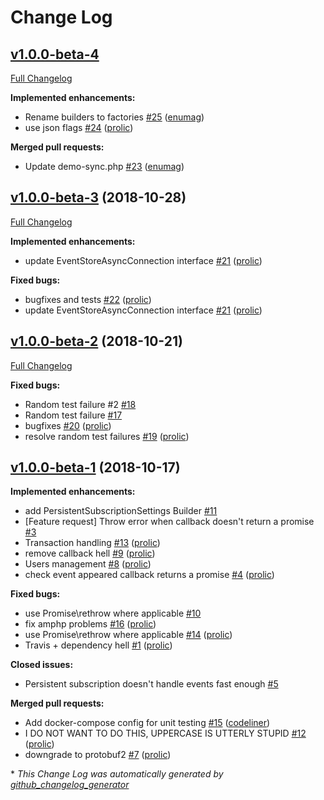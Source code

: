 # Change Log

## [v1.0.0-beta-4](https://github.com/prooph/event-store-client/tree/v1.0.0-beta-4)

[Full Changelog](https://github.com/prooph/event-store-client/compare/v1.0.0-beta-3...v1.0.0-beta-4)

**Implemented enhancements:**

- Rename builders to factories [\#25](https://github.com/prooph/event-store-client/pull/25) ([enumag](https://github.com/enumag))
- use json flags [\#24](https://github.com/prooph/event-store-client/pull/24) ([prolic](https://github.com/prolic))

**Merged pull requests:**

- Update demo-sync.php [\#23](https://github.com/prooph/event-store-client/pull/23) ([enumag](https://github.com/enumag))

## [v1.0.0-beta-3](https://github.com/prooph/event-store-client/tree/v1.0.0-beta-3) (2018-10-28)
[Full Changelog](https://github.com/prooph/event-store-client/compare/v1.0.0-beta-2...v1.0.0-beta-3)

**Implemented enhancements:**

-  update EventStoreAsyncConnection interface  [\#21](https://github.com/prooph/event-store-client/pull/21) ([prolic](https://github.com/prolic))

**Fixed bugs:**

- bugfixes and tests [\#22](https://github.com/prooph/event-store-client/pull/22) ([prolic](https://github.com/prolic))
-  update EventStoreAsyncConnection interface  [\#21](https://github.com/prooph/event-store-client/pull/21) ([prolic](https://github.com/prolic))

## [v1.0.0-beta-2](https://github.com/prooph/event-store-client/tree/v1.0.0-beta-2) (2018-10-21)
[Full Changelog](https://github.com/prooph/event-store-client/compare/v1.0.0-beta-1...v1.0.0-beta-2)

**Fixed bugs:**

- Random test failure \#2 [\#18](https://github.com/prooph/event-store-client/issues/18)
- Random test failure [\#17](https://github.com/prooph/event-store-client/issues/17)
- bugfixes [\#20](https://github.com/prooph/event-store-client/pull/20) ([prolic](https://github.com/prolic))
- resolve random test failures [\#19](https://github.com/prooph/event-store-client/pull/19) ([prolic](https://github.com/prolic))

## [v1.0.0-beta-1](https://github.com/prooph/event-store-client/tree/v1.0.0-beta-1) (2018-10-17)
**Implemented enhancements:**

- add PersistentSubscriptionSettings Builder [\#11](https://github.com/prooph/event-store-client/issues/11)
- \[Feature request\] Throw error when callback doesn't return a promise [\#3](https://github.com/prooph/event-store-client/issues/3)
- Transaction handling [\#13](https://github.com/prooph/event-store-client/pull/13) ([prolic](https://github.com/prolic))
- remove callback hell [\#9](https://github.com/prooph/event-store-client/pull/9) ([prolic](https://github.com/prolic))
- Users management [\#8](https://github.com/prooph/event-store-client/pull/8) ([prolic](https://github.com/prolic))
- check event appeared callback returns a promise [\#4](https://github.com/prooph/event-store-client/pull/4) ([prolic](https://github.com/prolic))

**Fixed bugs:**

- use Promise\rethrow where applicable [\#10](https://github.com/prooph/event-store-client/issues/10)
- fix amphp problems [\#16](https://github.com/prooph/event-store-client/pull/16) ([prolic](https://github.com/prolic))
- use Promise\rethrow where applicable [\#14](https://github.com/prooph/event-store-client/pull/14) ([prolic](https://github.com/prolic))
- Travis + dependency hell [\#1](https://github.com/prooph/event-store-client/pull/1) ([prolic](https://github.com/prolic))

**Closed issues:**

- Persistent subscription doesn't handle events fast enough [\#5](https://github.com/prooph/event-store-client/issues/5)

**Merged pull requests:**

- Add docker-compose config for unit testing [\#15](https://github.com/prooph/event-store-client/pull/15) ([codeliner](https://github.com/codeliner))
- I DO NOT WANT TO DO THIS, UPPERCASE IS UTTERLY STUPID [\#12](https://github.com/prooph/event-store-client/pull/12) ([prolic](https://github.com/prolic))
- downgrade to protobuf2 [\#7](https://github.com/prooph/event-store-client/pull/7) ([prolic](https://github.com/prolic))



\* *This Change Log was automatically generated by [github_changelog_generator](https://github.com/skywinder/Github-Changelog-Generator)*
